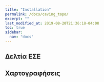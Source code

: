 ```yaml
---
title: "Installation"
permalink: /docs/caving_topo/
excerpt: ""
last_modified_at: 2019-08-20T21:36:18-04:00
toc: true
sidebar: 
  nav: "docs"
---
```


## Δελτία ΕΣΕ


## Χαρτογραφήσεις
